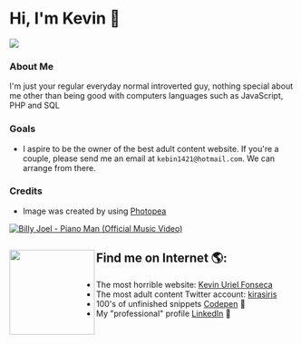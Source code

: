 # Hi, I'm Kevin 👋

<img src="https://befreebucket.s3.us-east-2.amazonaws.com/beFree-5fc1c2a00cb53d0017972145-kebin1421-hotmail-com-1616110301064.png">

### About Me
I'm just your regular everyday normal introverted guy, nothing special about me other than being good with computers languages such as JavaScript, PHP and SQL

### Goals
- I aspire to be the owner of the best adult content website. If you're a couple, please send me an email at `kebin1421@hotmail.com`. We can arrange from there.

### Credits
- Image was created by using <a href="https://www.photopea.com/" target="_blank">Photopea</a>

[![Billy Joel - Piano Man (Official Music Video)](http://img.youtube.com/vi/gxEPV4kolz0/0.jpg)](http://www.youtube.com/watch?v=gxEPV4kolz0 "Billy Joel - Piano Man (Official Music Video)")


## Find me on Internet 🌎: <a href="https://github.com/kirasiris"><img align="left" width="150" height="150" src="https://avatars.githubusercontent.com/u/11566280?s=460&v=4"></a>
- The most horrible website: <a href="https://kevinurielfonseca.com" target="_blank">Kevin Uriel Fonseca</a>
- The most adult content Twitter account: <a href="https://twitter.com/kirasiris" target="_blank">kirasiris</a>
- 100's of unfinished snippets <a href="https://codepen.io/kirasiris" target="_blank"> Codepen</a> 🏓
- My "professional" profile <a href="https://www.linkedin.com/in/kevin-fonseca-92266716b" target="_blank">LinkedIn</a> 💼
